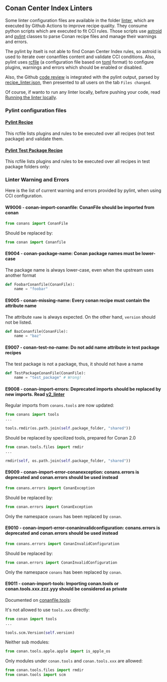 ## Conan Center Index Linters

Some linter configuration files are available in the folder [linter](../linter), which are executed by Github Actions to improve recipe quality.
They consume python scripts which are executed to fit CCI rules. Those scripts use [astroid](https://github.com/PyCQA/astroid) and
[pylint](https://pylint.pycqa.org/en/latest/) classes to parse Conan recipe files and manage their warnings and errors.

The pylint by itselt is not able to find Conan Center Index rules, so astroid is used to iterate over conanfiles content and
validate CCI conditions. Also, pylint uses [rcfile](https://pylint.pycqa.org/en/latest/user_guide/configuration/index.html)
(a configuration file based on [toml](https://toml.io/en/) format) to configure plugins, warnings and errors which should be enabled or disabled.

Also, the Github [code review](https://github.com/features/code-review) is integrated with the pylint output,
parsed by [recipe_linter.json](../linter/recipe_linter.json), then presented to all users on the tab `Files changed`.

Of course, if wanto to run any linter locally, before pushing your code, read [Running the linter locally](v2_linter.md#running-the-linter-locally).


### Pylint configuration files

#### [Pylint Recipe](../linter/pylintrc_recipe)

This rcfile lists plugins and rules to be executed over all recipes (not test package) and validate them.

#### [Pylint Test Package Recipe](../linter/pylintrc_testpackage)

This rcfile lists plugins and rules to be executed over all recipes in test package folders only:

### Linter Warning and Errors

Here is the list of current warning and errors provided by pylint, when using CCI configuration.


#### W9006 - conan-import-conanfile: ConanFile should be imported from conan

```python
from conans import ConanFile
```

Should be replaced by:

```python
from conan import Conanfile
```

#### E9004 - conan-package-name: Conan package names must be lower-case

The package name is always lower-case, even when the upstream uses another format

```python
def FoobarConanfile(ConanFile):
    name = "foobar"
```

#### E9005 - conan-missing-name: Every conan recipe must contain the attribute name

The attribute `name` is always expected. On the other hand, `version` should not be listed.

```python
def BazConanfile(ConanFile):
    name = "baz"
```

#### E9007 - conan-test-no-name: Do not add name attribute in test package recipes

The test package is not a package, thus, it should not have a name

```python
def TestPackageConanFile(ConanFile):
    name = "test_package" # Wrong!
```

#### E9008 - conan-import-errors: Deprecated imports should be replaced by new imports. Read [v2_linter](v2_linter.md)

Regular imports from `conans.tools` are now updated:

```python
from conans import tools
...

tools.rmdir(os.path.join(self.package_folder, "shared"))
```

Should be replaced by specilized tools, prepared for Conan 2.0

```python
from conan.tools.files import rmdir
...

rmdir(self, os.path.join(self.package_folder, "shared"))
```

#### E9009 - conan-import-error-conanexception: conans.errors is deprecated and conan.errors should be used instead

```python
from conans.errors import ConanException
```

Should be replaced by:

```python
from conan.errors import ConanException
```

Only the namespace `conans` has been replaced by `conan`.


#### E9010 - conan-import-error-conaninvalidconfiguration: conans.errors is deprecated and conan.errors should be used instead

```python
from conans.errors import ConanInvalidConfiguration
```

Should be replaced by:

```python
from conan.errors import ConanInvalidConfiguration
```

Only the namespace `conans` has been replaced by `conan`.

#### E9011 - conan-import-tools: Importing conan.tools or conan.tools.xxx.zzz.yyy should be considered as private

Documented on [conanfile.tools](https://docs.conan.io/en/latest/reference/conanfile/tools.html):


It's not allowed to use `tools.xxx` directly:

```python
from conan import tools
...

tools.scm.Version(self.version)
```

Neither sub modules:

```python
from conan.tools.apple.apple import is_apple_os
```

Only modules under `conan.tools` and `conan.tools.xxx` are allowed:

```python
from conan.tools.files import rmdir
from conan.tools import scm
````
